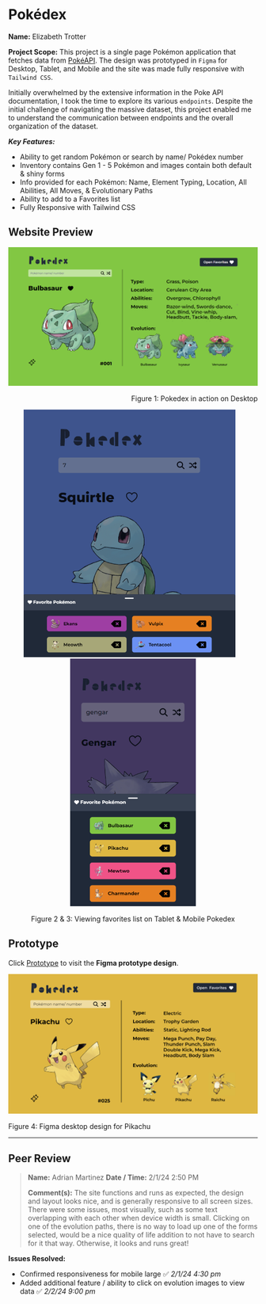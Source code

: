 # Pokédex

**Name:** Elizabeth Trotter

**Project Scope:** This project is a single page Pokémon application that fetches data from [PokéAPI](https://pokeapi.co/). The design was prototyped in `Figma` for Desktop, Tablet, and Mobile and the site was made fully responsive with `Tailwind CSS`. 

Initially overwhelmed by the extensive information in the Poke API documentation, I took the time to explore its various `endpoints`. Despite the initial challenge of navigating the massive dataset, this project enabled me to understand the communication between endpoints and the overall organization of the dataset.

***Key Features:***

- Ability to get random Pokémon or search by name/ Pokédex number
- Inventory contains Gen 1 - 5 Pokémon and images contain both default & shiny forms
- Info provided for each Pokémon: Name, Element Typing, Location, All Abilities, All Moves, & Evolutionary Paths
- Ability to add to a Favorites list
- Fully Responsive with Tailwind CSS


## Website Preview

![Desktop preview](./src/assets/pokedex-desktop-preview.png)
<p align="right">Figure 1: Pokedex in action on Desktop</p>

<div align="center">
<img src="./src/assets/pokedex-tablet-preview.png" alt="Mobile preview" height="500">&emsp;
<img src="./src/assets/pokedex-mobile-preview.png" alt="Mobile preview" height="500">
<p>Figure 2 & 3: Viewing favorites list on Tablet & Mobile Pokedex</p>
</div>

## Prototype

Click [Prototype](https://www.figma.com/proto/4JBQZiPG5JpQwJW4ZMutBj/Pokedex?type=design&node-id=1-2&t=M7vml5Ytx95oT6JE-1&scaling=contain&page-id=0%3A1&starting-point-node-id=1%3A2&show-proto-sidebar=1&mode=design) 
to visit the **Figma prototype design**.

![Figma preview](./src/assets/figma-preview.png)
<p align="left">Figure 4: Figma desktop design for Pikachu</p>


---


## Peer Review
> **Name:** Adrian Martinez **Date / Time:** 2/1/24 2:50 PM
> 
> **Comment(s):**
> The site functions and runs as expected, the design and layout looks nice, and is generally responsive to all screen sizes. There were some issues, most visually, such as some text overlapping with each other when device width is small. Clicking on one of the evolution paths, there is no way to load up one of the forms selected, would be a nice quality of life addition to not have to search for it that way. Otherwise, it looks and runs great!

**Issues Resolved:**
- Confirmed responsiveness for mobile large :white_check_mark: *2/1/24 4:30 pm*
- Added additional feature / ability to click on evolution images to view data :white_check_mark: *2/2/24 9:00 pm*
